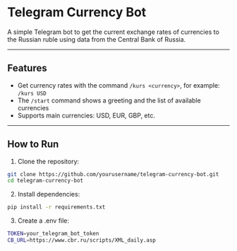 # Telegram Currency Bot

A simple Telegram bot to get the current exchange rates of currencies to the Russian ruble using data from the Central Bank of Russia.

---

## Features

- Get currency rates with the command `/kurs <currency>`, for example: `/kurs USD`
- The `/start` command shows a greeting and the list of available currencies
- Supports main currencies: USD, EUR, GBP, etc.

---

## How to Run

1. Clone the repository:

```bash
git clone https://github.com/yourusername/telegram-currency-bot.git
cd telegram-currency-bot
```

2. Install dependencies:

```bash
pip install -r requirements.txt
```

3. Create a .env file:

```bash
TOKEN=your_telegram_bot_token
CB_URL=https://www.cbr.ru/scripts/XML_daily.asp
```
